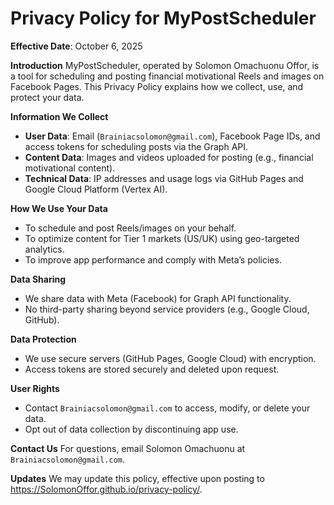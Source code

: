 # Privacy Policy for MyPostScheduler
**Effective Date**: October 6, 2025

**Introduction**
MyPostScheduler, operated by Solomon Omachuonu Offor, is a tool for scheduling and posting financial motivational Reels and images on Facebook Pages. This Privacy Policy explains how we collect, use, and protect your data.

**Information We Collect**
- **User Data**: Email (`Brainiacsolomon@gmail.com`), Facebook Page IDs, and access tokens for scheduling posts via the Graph API.
- **Content Data**: Images and videos uploaded for posting (e.g., financial motivational content).
- **Technical Data**: IP addresses and usage logs via GitHub Pages and Google Cloud Platform (Vertex AI).

**How We Use Your Data**
- To schedule and post Reels/images on your behalf.
- To optimize content for Tier 1 markets (US/UK) using geo-targeted analytics.
- To improve app performance and comply with Meta’s policies.

**Data Sharing**
- We share data with Meta (Facebook) for Graph API functionality.
- No third-party sharing beyond service providers (e.g., Google Cloud, GitHub).

**Data Protection**
- We use secure servers (GitHub Pages, Google Cloud) with encryption.
- Access tokens are stored securely and deleted upon request.

**User Rights**
- Contact `Brainiacsolomon@gmail.com` to access, modify, or delete your data.
- Opt out of data collection by discontinuing app use.

**Contact Us**
For questions, email Solomon Omachuonu at `Brainiacsolomon@gmail.com`.

**Updates**
We may update this policy, effective upon posting to https://SolomonOffor.github.io/privacy-policy/.
